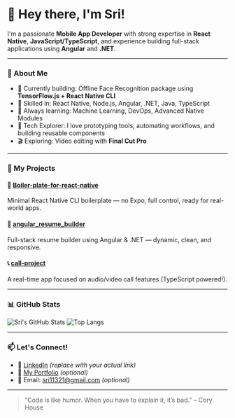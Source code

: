# 👋 Hey there, I'm Sri!

I'm a passionate **Mobile App Developer** with strong expertise in **React Native**, **JavaScript/TypeScript**, and experience building full-stack applications using **Angular** and **.NET**.

---

### 🚀 About Me

- 🔧 Currently building: Offline Face Recognition package using **TensorFlow.js + React Native CLI**
- 🎯 Skilled in: React Native, Node.js, Angular, .NET, Java, TypeScript
- 🧠 Always learning: Machine Learning, DevOps, Advanced Native Modules
- 🧪 Tech Explorer: I love prototyping tools, automating workflows, and building reusable components
- 🎬 Exploring: Video editing with **Final Cut Pro**

---

### 🔨 My Projects

#### 🚀 [Boiler-plate-for-react-native](https://github.com/sri5099/Boiler-plate-for-react-native)
Minimal React Native CLI boilerplate — no Expo, full control, ready for real-world apps.

#### 📄 [angular_resume_builder](https://github.com/sri5099/angular_resume_builder)
Full-stack resume builder using Angular & .NET — dynamic, clean, and responsive.

#### 📞 [call-project](https://github.com/sri5099/call-project)
A real-time app focused on audio/video call features (TypeScript powered!).

---

### 📊 GitHub Stats

![Sri's GitHub Stats](https://github-readme-stats.vercel.app/api?username=sri5099&show_icons=true&theme=radical)
![Top Langs](https://github-readme-stats.vercel.app/api/top-langs/?username=sri5099&layout=compact&theme=radical)

---

### 📫 Let's Connect!

- 💼 [LinkedIn](https://www.linkedin.com/in/srikar-kanduri/) *(replace with your actual link)*
- 🧰 [My Portfolio](https://your-portfolio.com) *(optional)*
- 📧 Email: sri11321@gmail.com *(optional)*

---

> “Code is like humor. When you have to explain it, it’s bad.” – Cory House
